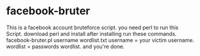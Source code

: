 # facebook-bruter
This is a facebook account bruteforce script.
you need perl to run this Script.
download perl and install after installing run these commands.
facebook-bruter.pl username wordlist.txt
username = your victim username.
wordlist = passwords wordlist.
and you're done.
